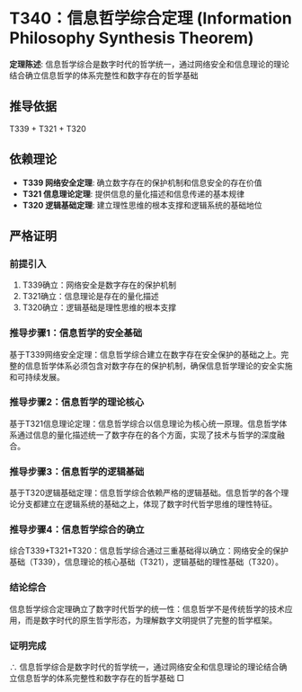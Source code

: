 # T340：信息哲学综合定理 (Information Philosophy Synthesis Theorem)

**定理陈述**: 信息哲学综合是数字时代的哲学统一，通过网络安全和信息理论的理论结合确立信息哲学的体系完整性和数字存在的哲学基础

## 推导依据
T339 + T321 + T320

## 依赖理论
- **T339 网络安全定理**: 确立数字存在的保护机制和信息安全的存在价值
- **T321 信息理论定理**: 提供信息的量化描述和信息传递的基本规律
- **T320 逻辑基础定理**: 建立理性思维的根本支撑和逻辑系统的基础地位

## 严格证明

### 前提引入
1. T339确立：网络安全是数字存在的保护机制
2. T321确立：信息理论是存在的量化描述
3. T320确立：逻辑基础是理性思维的根本支撑

### 推导步骤1：信息哲学的安全基础
基于T339网络安全定理：信息哲学综合建立在数字存在安全保护的基础之上。完整的信息哲学体系必须包含对数字存在的保护机制，确保信息哲学理论的安全实施和可持续发展。

### 推导步骤2：信息哲学的理论核心
基于T321信息理论定理：信息哲学综合以信息理论为核心统一原理。信息哲学体系通过信息的量化描述统一了数字存在的各个方面，实现了技术与哲学的深度融合。

### 推导步骤3：信息哲学的逻辑基础
基于T320逻辑基础定理：信息哲学综合依赖严格的逻辑基础。信息哲学的各个理论分支都建立在逻辑系统的基础之上，体现了数字时代哲学思维的理性特征。

### 推导步骤4：信息哲学综合的确立
综合T339+T321+T320：信息哲学综合通过三重基础得以确立：网络安全的保护基础（T339），信息理论的核心基础（T321），逻辑基础的理性基础（T320）。

### 结论综合
信息哲学综合定理确立了数字时代哲学的统一性：信息哲学不是传统哲学的技术应用，而是数字时代的原生哲学形态，为理解数字文明提供了完整的哲学框架。

### 证明完成
∴ 信息哲学综合是数字时代的哲学统一，通过网络安全和信息理论的理论结合确立信息哲学的体系完整性和数字存在的哲学基础 □